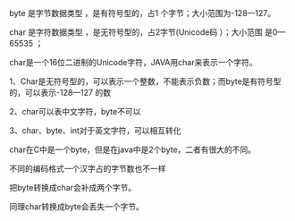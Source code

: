    byte 是字节数据类型 ，是有符号型的，占1 个字节；大小范围为-128—127。

   char 是字符数据类型 ，是无符号型的，占2字节(Unicode码 ）；大小范围 是0—65535 ；

   char是一个16位二进制的Unicode字符，JAVA用char来表示一个字符。

   1、Char是无符号型的，可以表示一个整数，不能表示负数；而byte是有符号型的，可以表示-128—127 的数

   2、char可以表中文字符，byte不可以

   3、char、byte、int对于英文字符，可以相互转化

   char在C中是一个byte，但是在java中是2个byte，二者有很大的不同。

   不同的编码格式一个汉字占的字节数也不一样

   把byte转换成char会补成两个字节。

   同理char转换成byte会丢失一个字节。